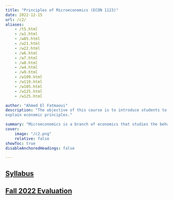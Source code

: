 ```yaml
---
title: "Principles of Microeconomics (ECON 1123)" 
date: 2022-12-15
url: /c2/
aliases: 
    - /t5.html
    - /w1.html
    - /w85.html
    - /w21.html
    - /w22.html
    - /w6.html
    - /w7.html
    - /w8.html
    - /w4.html
    - /w9.html
    - /w109.html
    - /w119.html
    - /w105.html
    - /w125.html
    - /w125.html

author: "Ahmed El Fatmaoui"
description: "The objective of this course is to introduce students to basic microeconomic concepts and prepare them for future economic classes. By the end of this class, students should be able to understand microeconomic theory and its applications, prepare and understand basic equilibrium graphs, relate economic topics to real world situations, and 
explain economic principles." 

summary: "Microeconomics is a branch of economics that studies the behavior of individuals and businesses and how decisions are made based on the allocation of limited resources.  Microeconomics examines how these decisions and behaviors affect the supply and demand for goods and services, which determine the prices we pay." 
cover:
    image: "/c2.png"
    relative: false
showToc: true
disableAnchoredHeadings: false

---
```



## [Syllabus](/Syllabus_Fall_2022_ECON_1123.pdf)
## [Fall 2022 Evaluation](/Eval_Fall_2022_ECON_1123.pdf)


